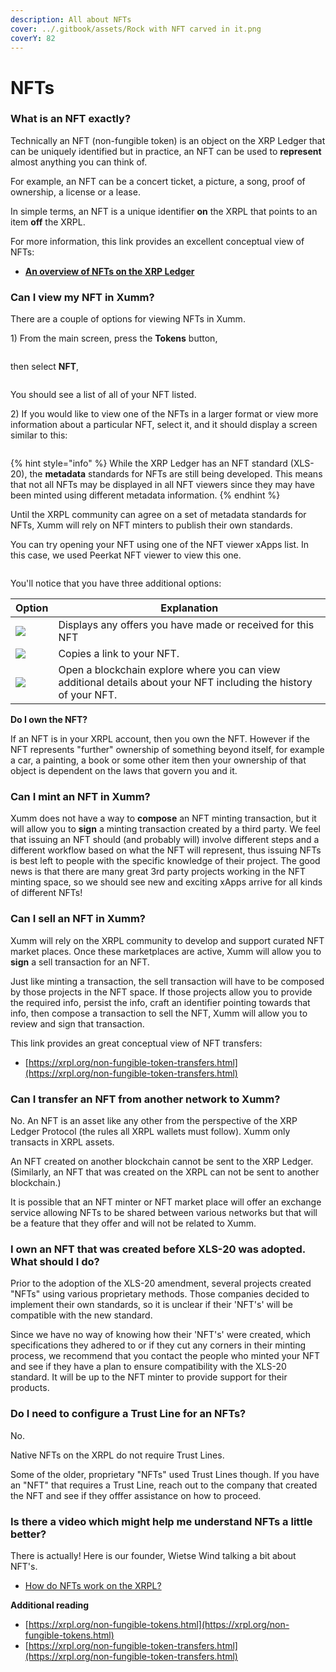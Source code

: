 ```yaml
---
description: All about NFTs
cover: ../.gitbook/assets/Rock with NFT carved in it.png
coverY: 82
---
```


# NFTs

### **What is an NFT exactly?**

Technically an NFT (non-fungible token) is an object on the XRP Ledger that can be uniquely identified but in practice, an NFT can be used to **represent** almost anything you can think of.

For example, an NFT can be a concert ticket, a picture, a song, proof of ownership, a license or a lease.&#x20;

In simple terms, an NFT is a unique identifier **on** the XRPL that points to an item **off** the XRPL.

For more information, this link provides an excellent conceptual view of NFTs:

* ****[**An overview of NFTs on the XRP Ledger**](https://xrpl.org/non-fungible-tokens.html)****

### **Can I view my NFT in Xumm?**

There are a couple of options for viewing NFTs in Xumm.

1\) From the main screen, press the **Tokens** button,

<figure><img src="../.gitbook/assets/v24 - Tokens page -1.png" alt=""><figcaption></figcaption></figure>

then select **NFT**,

<figure><img src="../.gitbook/assets/v24 - Tokens page -3.png" alt=""><figcaption></figcaption></figure>

You should see a list of all of your NFT listed.&#x20;

2\) If you would like to view one of the NFTs in a larger format or view more information about a particular NFT, select it,  and it should display a screen similar to this:

<figure><img src="../.gitbook/assets/v24 - Tokens page -4.png" alt=""><figcaption></figcaption></figure>

{% hint style="info" %}
While the XRP Ledger has an NFT standard (XLS-20), the **metadata** standards for NFTs are still being developed. This means that not all NFTs may be displayed in all NFT viewers since they may have been minted using different metadata information.
{% endhint %}

Until the XRPL community can agree on a set of metadata standards for NFTs, Xumm will rely on NFT minters to publish their own standards.

You can try opening your NFT using one of the NFT viewer xApps list. In this case, we used Peerkat NFT viewer to view this one.

<figure><img src="../.gitbook/assets/v24 - Tokens page -5.png" alt=""><figcaption></figcaption></figure>

You'll notice that you have three additional options:

| Option                                  | Explanation                                                                                                       |
| --------------------------------------- | ----------------------------------------------------------------------------------------------------------------- |
| ![](<../.gitbook/assets/image (8).png>) | Displays any offers you have made or received for this NFT                                                        |
| ![](../.gitbook/assets/image.png)       | Copies a link to your NFT.                                                                                        |
| ![](<../.gitbook/assets/image (9).png>) | Open a blockchain explore where you can view additional details about your NFT including the history of your NFT. |



**Do I own the NFT?**

If an NFT is in your XRPL account, then you own the NFT. However if the NFT represents "further" ownership of something beyond itself, for example a car, a painting, a book or some other item then your ownership of that object is dependent on the laws that govern you and it.&#x20;

### **Can I mint an NFT in Xumm?**

Xumm does not have a way to **compose** an NFT minting transaction, but it will allow you to **sign** a minting transaction created by a third party. We feel that issuing an NFT should (and probably will) involve different steps and a different workflow based on what the NFT will represent, thus issuing NFTs is best left to people with the specific knowledge of their project. The good news is that there are many great 3rd party projects working in the NFT minting space, so we should see new and exciting xApps arrive for all kinds of different NFTs!

### **Can I sell an NFT in Xumm?**

Xumm will rely on the XRPL community to develop and support curated NFT market places. Once these marketplaces are active, Xumm will allow you to **sign** a sell transaction for an NFT.

Just like minting a transaction, the sell transaction will have to be composed by those projects in the NFT space. If those projects allow you to provide the required info, persist the info, craft an identifier pointing towards that info, then compose a transaction to sell the NFT, Xumm will allow you to review and sign that transaction.

This link provides an great conceptual view of NFT transfers:

* [https://xrpl.org/non-fungible-token-transfers.html](https://xrpl.org/non-fungible-token-transfers.html)

&#x20;

### **Can I transfer an NFT from another network to Xumm?**

No. An NFT is an asset like any other from the perspective of the XRP Ledger Protocol (the rules all XRPL wallets must follow). Xumm only transacts in XRPL assets.

An NFT created on another blockchain cannot be sent to the XRP Ledger. (Similarly, an NFT that was created on the XRPL can not be sent to another blockchain.)

It is possible that an NFT minter or NFT market place will offer an exchange service allowing NFTs to be shared between various networks but that will be a feature that they offer and will not be related to Xumm.

&#x20;

### **I own an NFT that was created before XLS-20 was adopted. What should I do?**

Prior to the adoption of the XLS-20 amendment, several projects created "NFTs" using various proprietary methods. Those companies decided to implement their own standards, so it is unclear if their 'NFT's' will be compatible with the new standard.

Since we have no way of knowing how their 'NFT's' were created, which specifications they adhered to or if they cut any corners in their minting process, we recommend that you contact the people who minted your NFT and see if they have a plan to ensure compatibility with the XLS-20 standard. It will be up to the NFT minter to provide support for their products.

&#x20;

### **Do I need to configure a Trust Line for an NFTs?**

No.

Native NFTs on the XRPL do not require Trust Lines.

Some of the older, proprietary "NFTs" used Trust Lines though. If you have an "NFT" that requires a Trust Line, reach out to the company that created the NFT and see if they offfer assistance on how to proceed.

&#x20;

### **Is there a video which might help me understand NFTs a little better?**

There is actually! Here is our founder, Wietse Wind talking a bit about NFT's.

* [How do NFTs work on the XRPL?](https://www.youtube.com/watch?v=vpmXgguMP8Q)

&#x20;

**Additional reading**

* [https://xrpl.org/non-fungible-tokens.html](https://xrpl.org/non-fungible-tokens.html)
* [https://xrpl.org/non-fungible-token-transfers.html](https://xrpl.org/non-fungible-token-transfers.html)
